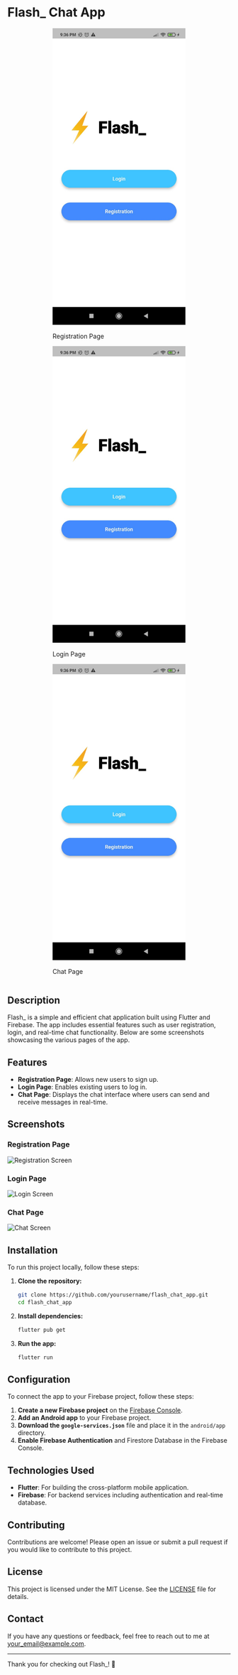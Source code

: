 # Flash_ Chat App

<div style="display: flex; flex-direction: column; align-items: center;">
    <div>
        <img src="https://github.com/RaunakSharma002/ChatApp/blob/main/images/front-page.jpg" alt="Registration Screen" width="300"/>
        <p>Registration Page</p>
    </div>
    <div>
        <img src="https://github.com/RaunakSharma002/ChatApp/blob/main/images/front-page.jpg" alt="Login Screen" width="300"/>
        <p>Login Page</p>
    </div>
    <div>
        <img src="https://github.com/RaunakSharma002/ChatApp/blob/main/images/front-page.jpg" alt="Chat Screen" width="300"/>
        <p>Chat Page</p>
    </div>
</div>

## Description

Flash_ is a simple and efficient chat application built using Flutter and Firebase. The app includes essential features such as user registration, login, and real-time chat functionality. Below are some screenshots showcasing the various pages of the app.

## Features

- **Registration Page**: Allows new users to sign up.
- **Login Page**: Enables existing users to log in.
- **Chat Page**: Displays the chat interface where users can send and receive messages in real-time.

## Screenshots

### Registration Page
<img src="https://github.com/yourusername/yourrepositoryname/blob/main/screenshots/image3.jpg" alt="Registration Screen" width="300"/>

### Login Page
<img src="https://github.com/yourusername/yourrepositoryname/blob/main/screenshots/image1.jpg" alt="Login Screen" width="300"/>

### Chat Page
<img src="https://github.com/yourusername/yourrepositoryname/blob/main/screenshots/image2.jpg" alt="Chat Screen" width="300"/>

## Installation

To run this project locally, follow these steps:

1. **Clone the repository:**
    ```bash
    git clone https://github.com/yourusername/flash_chat_app.git
    cd flash_chat_app
    ```

2. **Install dependencies:**
    ```bash
    flutter pub get
    ```

3. **Run the app:**
    ```bash
    flutter run
    ```

## Configuration

To connect the app to your Firebase project, follow these steps:

1. **Create a new Firebase project** on the [Firebase Console](https://console.firebase.google.com/).
2. **Add an Android app** to your Firebase project.
3. **Download the `google-services.json`** file and place it in the `android/app` directory.
4. **Enable Firebase Authentication** and Firestore Database in the Firebase Console.

## Technologies Used

- **Flutter**: For building the cross-platform mobile application.
- **Firebase**: For backend services including authentication and real-time database.

## Contributing

Contributions are welcome! Please open an issue or submit a pull request if you would like to contribute to this project.

## License

This project is licensed under the MIT License. See the [LICENSE](LICENSE) file for details.

## Contact

If you have any questions or feedback, feel free to reach out to me at your_email@example.com.

---

Thank you for checking out Flash_! 🚀
